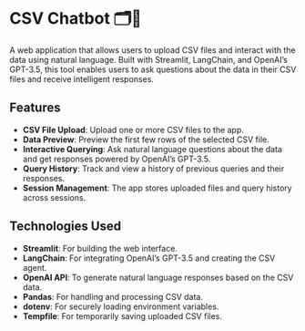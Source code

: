 # CSV Chatbot 🗂️🤖

A web application that allows users to upload CSV files and interact with the data using natural language. Built with Streamlit, LangChain, and OpenAI’s GPT-3.5, this tool enables users to ask questions about the data in their CSV files and receive intelligent responses.

## Features

- **CSV File Upload**: Upload one or more CSV files to the app.
- **Data Preview**: Preview the first few rows of the selected CSV file.
- **Interactive Querying**: Ask natural language questions about the data and get responses powered by OpenAI’s GPT-3.5.
- **Query History**: Track and view a history of previous queries and their responses.
- **Session Management**: The app stores uploaded files and query history across sessions.

## Technologies Used

- **Streamlit**: For building the web interface.
- **LangChain**: For integrating OpenAI’s GPT-3.5 and creating the CSV agent.
- **OpenAI API**: To generate natural language responses based on the CSV data.
- **Pandas**: For handling and processing CSV data.
- **dotenv**: For securely loading environment variables.
- **Tempfile**: For temporarily saving uploaded CSV files.
